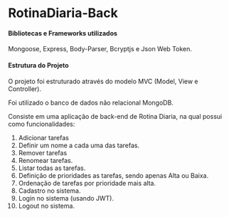 # RotinaDiaria-Back

#### Bibliotecas e Frameworks utilizados

Mongoose, Express, Body-Parser, Bcryptjs e Json Web Token.

#### Estrutura do Projeto

O projeto foi estruturado através do modelo MVC (Model, View e Controller).

Foi utilizado o banco de dados não relacional MongoDB.

Consiste em uma aplicação de back-end de Rotina Diaria, na qual possui como funcionalidades: 

1. Adicionar tarefas
2. Definir um nome a cada uma das tarefas.
3. Remover tarefas
4. Renomear tarefas.
4. Listar todas as tarefas.
5. Definição de  prioridades as tarefas, sendo apenas Alta ou Baixa.
6. Ordenação de tarefas por prioridade mais alta.
7. Cadastro no sistema.
8. Login no sistema (usando JWT).
9. Logout no sistema.


